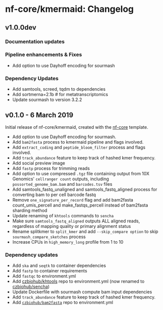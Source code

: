 # nf-core/kmermaid: Changelog

## v1.0.0dev

### Documentation updates

### Pipeline enhancements & Fixes

* Add option to use Dayhoff encoding for sourmash

### Dependency Updates

* Add samtools, screed, tqdm to dependencies
* Add sortmerna=2.1b # for metatranscriptomics
* Update sourmash to version 3.2.2

## v0.1.0 - 6 March 2019

Initial release of nf-core/kmermaid, created with the [nf-core](http://nf-co.re/) template.

* Add option to use Dayhoff encoding for sourmash.
* Add `bam2fasta` process to kmermaid pipeline and flags involved.
* Add `extract_coding` and `peptide_bloom_filter` process and flags involved.
* Add `track_abundance` feature to keep track of hashed kmer frequency.
* Add social preview image
* Add `fastp` process for trimming reads
* Add option to use compressed `.tgz` file containing output from 10X Genomics' `cellranger count` outputs, including `possorted_genome_bam.bam` and `barcodes.tsv` files
* Add samtools_fastq_unaligned and samtools_fastq_aligned process for converting bam to per cell
barcode fastq
* Remove `one_signature_per_record` flag and add bam2fasta count_umis_percell and make_fastqs_percell instead of bam2fasta sharding method
* Update renaming of `khtools` commands to `sencha`
* Make sure `samtools_fastq_aligned` outputs ALL aligned reads, regardless of mapping quality or primary alignment status
* Rename splitkmer to `split_kmer` and add `--skip_compare option` to skip `sourmash_compare_sketches` process
* Increase CPUs in `high_memory_long` profile from 1 to 10

### Dependency updates

* Add `ska` and `seqtk` to container dependencies
* Add `fastp` to container requirements
* Add `fastqc` to environment.yml
* Add [czbiohub/khtools](https://github.com/czbiohub/kh-tools/) repo to environment.yml (now renamed to [czbiohub/sencha](https://github.com/czbiohub/sencha/))
* Update Dockerfile with sourmash compute bam input dependencies
* Add `track_abundance` feature to keep track of hashed kmer frequency.
* Add [`czbiohub/bam2fasta`](https://github.com/czbiohub/bam2fasta/) repo to environment.yml
